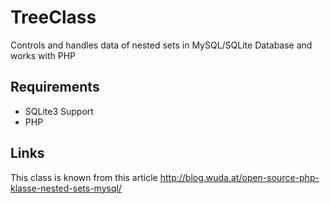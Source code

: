 # TreeClass
Controls and handles data of nested sets in MySQL/SQLite Database and works with PHP

## Requirements
- SQLite3 Support
- PHP

## Links
This class is known from this article
http://blog.wuda.at/open-source-php-klasse-nested-sets-mysql/
